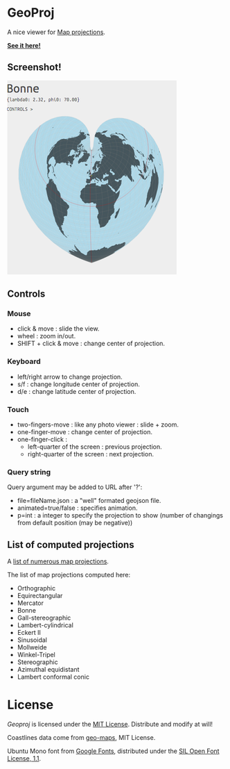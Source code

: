 GeoProj
=======

A nice viewer for [Map projections][MapProjwikipedia].

**[See it here!](https://lenaindelaforetmagique.github.io/Geoproj/)**

## Screenshot!

![Screenshot](screenshot.png)

## Controls

### Mouse
- click & move : slide the view.
- wheel : zoom in/out.
- SHIFT + click & move : change center of projection.

### Keyboard
- left/right arrow to change projection.
- s/f : change longitude center of projection.
- d/e : change latitude center of projection.

### Touch
- two-fingers-move : like any photo viewer : slide + zoom.
- one-finger-move : change center of projection.
- one-finger-click :
  - left-quarter of the screen : previous projection.
  - right-quarter of the screen : next projection.

### Query string
Query argument may be added to URL after '?':
- file=fileName.json : a "well" formated geojson file.
- animated=true/false : specifies animation.
- p=int : a integer to specify the projection to show (number of changings from default position (may be negative))


## List of computed projections
A [list of numerous map projections][MapProjListwikipedia].

The list of map projections computed here:
- Orthographic
- Equirectangular
- Mercator
- Bonne
- Gall-stereographic
- Lambert-cylindrical
- Eckert II
- Sinusoidal
- Mollweide
- Winkel-Tripel
- Stereographic
- Azimuthal equidistant
- Lambert conformal conic


<!-- ## Coastlines

Earth coastlines

earth-coastline-12.json : 12.5%
earth-coastline-25.json : 25%
earth-coastline-50.json : 50%
earth-coastline-100.json : 100% -->


License
=======

_Geoproj_ is licensed under the [MIT License](LICENSE). Distribute and modify at will!

Coastlines data come from [geo-maps](https://github.com/simonepri/geo-maps), MIT License.

Ubuntu Mono font from [Google Fonts](https://fonts.google.com/specimen/Ubuntu+Mono), distributed under the [SIL Open Font License, 1.1](http://scripts.sil.org/cms/scripts/page.php?site_id=nrsi&id=OFL).


[MapProjwikipedia]:https://en.wikipedia.org/wiki/Map_projection
[MapProjListwikipedia]:https://en.wikipedia.org/wiki/List_of_map_projections
